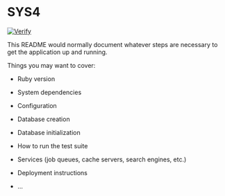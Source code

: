 # SYS4

[![Verify](https://github.com/sys4-dev/sys4/actions/workflows/verify.yml/badge.svg)](https://github.com/sys4-dev/sys4/actions/workflows/verify.yml)

This README would normally document whatever steps are necessary to get the
application up and running.

Things you may want to cover:

- Ruby version

- System dependencies

- Configuration

- Database creation

- Database initialization

- How to run the test suite

- Services (job queues, cache servers, search engines, etc.)

- Deployment instructions

- ...
